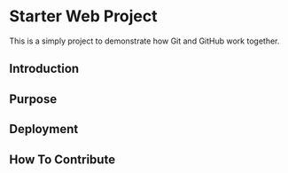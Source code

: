 # Starter Web Project
This is a simply project to demonstrate how Git and GitHub work together.	
## Introduction
## Purpose
## Deployment
## How To Contribute
